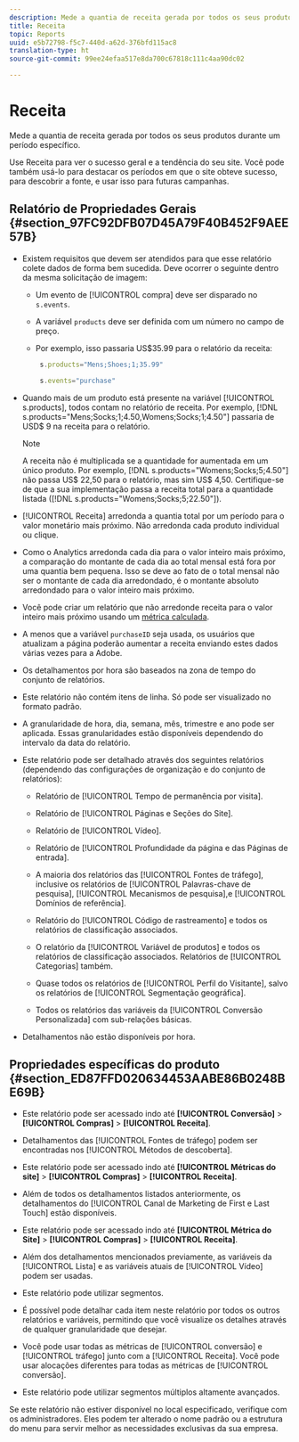 ```yaml
---
description: Mede a quantia de receita gerada por todos os seus produtos durante um período específico.
title: Receita
topic: Reports
uuid: e5b72798-f5c7-440d-a62d-376bfd115ac8
translation-type: ht
source-git-commit: 99ee24efaa517e8da700c67818c111c4aa90dc02

---
```



# Receita

Mede a quantia de receita gerada por todos os seus produtos durante um período específico.

Use Receita para ver o sucesso geral e a tendência do seu site. Você pode também usá-lo para destacar os períodos em que o site obteve sucesso, para descobrir a fonte, e usar isso para futuras campanhas.

## Relatório de Propriedades Gerais {#section_97FC92DFB07D45A79F40B452F9AEE57B}

* Existem requisitos que devem ser atendidos para que esse relatório colete dados de forma bem sucedida. Deve ocorrer o seguinte dentro da mesma solicitação de imagem:

   * Um evento de [!UICONTROL compra] deve ser disparado no  `s.events`. 

   * A variável `products` deve ser definida com um número no campo de preço.
   * Por exemplo, isso passaria US$35.99 para o relatório da receita:

      ```js
       s.products="Mens;Shoes;1;35.99"
      ```

      ```js
       s.events="purchase"
      ```

* Quando mais de um produto está presente na variável [!UICONTROL s.products], todos contam no relatório de receita. Por exemplo, [!DNL s.products="Mens;Socks;1;4.50,Womens;Socks;1;4.50"] passaria de USD$ 9 na receita para o relatório.

   >[!NOTE]
   >
   >A receita não é multiplicada se a quantidade for aumentada em um único produto. Por exemplo, [!DNL s.products="Womens;Socks;5;4.50"] não passa US$ 22,50 para o relatório, mas sim US$ 4,50. Certifique-se de que a sua implementação passa a receita total para a quantidade listada ([!DNL s.products="Womens;Socks;5;22.50"]).

* [!UICONTROL Receita] arredonda a quantia total por um período para o valor monetário mais próximo. Não arredonda cada produto individual ou clique.
* Como o Analytics arredonda cada dia para o valor inteiro mais próximo, a comparação do montante de cada dia ao total mensal está fora por uma quantia bem pequena. Isso se deve ao fato de o total mensal não ser o montante de cada dia arredondado, é o montante absoluto arredondado para o valor inteiro mais próximo.
* Você pode criar um relatório que não arredonde receita para o valor inteiro mais próximo usando um  [métrica calculada](https://marketing.adobe.com/resources/help/pt_BR/analytics/calcmetrics/).
* A menos que a variável `purchaseID` seja usada, os usuários que atualizam a página poderão aumentar a receita enviando estes dados várias vezes para a Adobe.
* Os detalhamentos por hora são baseados na zona de tempo do conjunto de relatórios.
* Este relatório não contém itens de linha. Só pode ser visualizado no formato padrão.
* A granularidade de hora, dia, semana, mês, trimestre e ano pode ser aplicada. Essas granularidades estão disponíveis dependendo do intervalo da data do relatório.
* Este relatório pode ser detalhado através dos seguintes relatórios (dependendo das configurações de organização e do conjunto de relatórios):

   * Relatório de [!UICONTROL Tempo de permanência por visita].
   * Relatório de [!UICONTROL Páginas e Seções do Site].
   * Relatório de [!UICONTROL Vídeo].
   * Relatório de [!UICONTROL Profundidade da página e das Páginas de entrada].
   * A maioria dos relatórios das [!UICONTROL Fontes de tráfego], inclusive os relatórios de [!UICONTROL Palavras-chave de pesquisa], [!UICONTROL Mecanismos de pesquisa],e [!UICONTROL Domínios de referência].

   * Relatório do [!UICONTROL Código de rastreamento] e todos os relatórios de classificação associados.
   * O relatório da [!UICONTROL Variável de produtos] e todos os relatórios de classificação associados. Relatórios de [!UICONTROL Categorias] também.

   * Quase todos os relatórios de [!UICONTROL Perfil do Visitante], salvo os relatórios de [!UICONTROL Segmentação geográfica].

   * Todos os relatórios das variáveis da [!UICONTROL Conversão Personalizada] com sub-relações básicas.

* Detalhamentos não estão disponíveis por hora.

## Propriedades específicas do produto  {#section_ED87FFD020634453AABE86B0248BE69B}

* Este relatório pode ser acessado indo até **[!UICONTROL Conversão]** > **[!UICONTROL Compras]** > **[!UICONTROL Receita]**.

* Detalhamentos das [!UICONTROL Fontes de tráfego] podem ser encontradas nos [!UICONTROL Métodos de descoberta].

* Este relatório pode ser acessado indo até **[!UICONTROL Métricas do site]** > **[!UICONTROL Compras]** > **[!UICONTROL Receita]**.

* Além de todos os detalhamentos listados anteriormente, os detalhamentos do [!UICONTROL Canal de Marketing de First e Last Touch] estão disponíveis.

* Este relatório pode ser acessado indo até **[!UICONTROL Métrica do Site]** > **[!UICONTROL Compras]** > **[!UICONTROL Receita]**.

* Além dos detalhamentos mencionados previamente, as variáveis da [!UICONTROL Lista] e as variáveis atuais de [!UICONTROL Vídeo] podem ser usadas.

* Este relatório pode utilizar segmentos.

* É possível pode detalhar cada item neste relatório por todos os outros relatórios e variáveis, permitindo que você visualize os detalhes através de qualquer granularidade que desejar.
* Você pode usar todas as métricas de [!UICONTROL conversão] e [!UICONTROL tráfego] junto com a [!UICONTROL Receita]. Você pode usar alocações diferentes para todas as métricas de [!UICONTROL conversão].

* Este relatório pode utilizar segmentos múltiplos altamente avançados.

Se este relatório não estiver disponível no local especificado, verifique com os administradores. Eles podem ter alterado o nome padrão ou a estrutura do menu para servir melhor as necessidades exclusivas da sua empresa.
